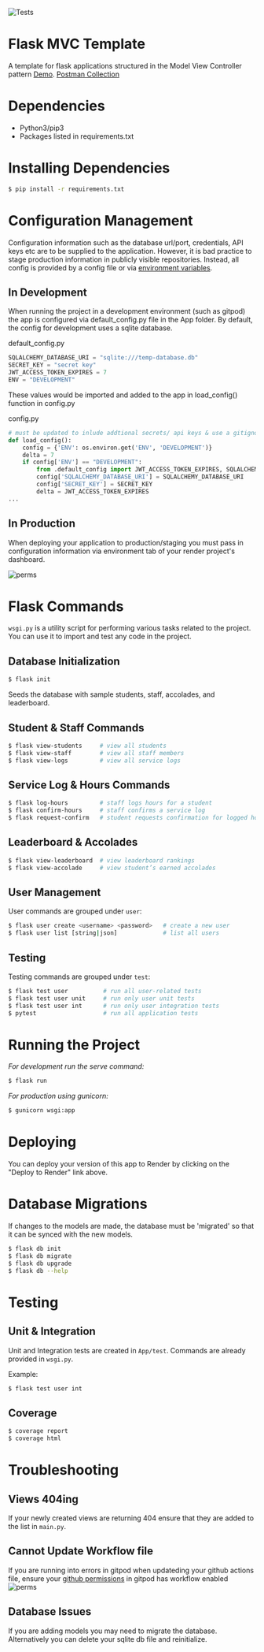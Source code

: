 ![Tests](https://github.com/uwidcit/flaskmvc/actions/workflows/dev.yml/badge.svg)

# Flask MVC Template

A template for flask applications structured in the Model View Controller pattern [Demo](https://dcit-flaskmvc.herokuapp.com/). [Postman Collection](https://documenter.getpostman.com/view/583570/2s83zcTnEJ)

# Dependencies

- Python3/pip3
- Packages listed in requirements.txt

# Installing Dependencies

```bash
$ pip install -r requirements.txt
```

# Configuration Management

Configuration information such as the database url/port, credentials, API keys etc are to be supplied to the application. However, it is bad practice to stage production information in publicly visible repositories.
Instead, all config is provided by a config file or via [environment variables](https://linuxize.com/post/how-to-set-and-list-environment-variables-in-linux/).

## In Development

When running the project in a development environment (such as gitpod) the app is configured via default_config.py file in the App folder. By default, the config for development uses a sqlite database.

default_config.py

```python
SQLALCHEMY_DATABASE_URI = "sqlite:///temp-database.db"
SECRET_KEY = "secret key"
JWT_ACCESS_TOKEN_EXPIRES = 7
ENV = "DEVELOPMENT"
```

These values would be imported and added to the app in load_config() function in config.py

config.py

```python
# must be updated to inlude addtional secrets/ api keys & use a gitignored custom-config file instad
def load_config():
    config = {'ENV': os.environ.get('ENV', 'DEVELOPMENT')}
    delta = 7
    if config['ENV'] == "DEVELOPMENT":
        from .default_config import JWT_ACCESS_TOKEN_EXPIRES, SQLALCHEMY_DATABASE_URI, SECRET_KEY
        config['SQLALCHEMY_DATABASE_URI'] = SQLALCHEMY_DATABASE_URI
        config['SECRET_KEY'] = SECRET_KEY
        delta = JWT_ACCESS_TOKEN_EXPIRES
...
```

## In Production

When deploying your application to production/staging you must pass
in configuration information via environment tab of your render project's dashboard.

![perms](./images/fig1.png)

# Flask Commands

`wsgi.py` is a utility script for performing various tasks related to the project. You can use it to import and test any code in the project.

## Database Initialization

```bash
$ flask init
```

Seeds the database with sample students, staff, accolades, and leaderboard.

## Student & Staff Commands

```bash
$ flask view-students     # view all students
$ flask view-staff        # view all staff members
$ flask view-logs         # view all service logs
```

## Service Log & Hours Commands

```bash
$ flask log-hours         # staff logs hours for a student
$ flask confirm-hours     # staff confirms a service log
$ flask request-confirm   # student requests confirmation for logged hours
```

## Leaderboard & Accolades

```bash
$ flask view-leaderboard  # view leaderboard rankings
$ flask view-accolade     # view student’s earned accolades
```

## User Management

User commands are grouped under `user`:

```bash
$ flask user create <username> <password>   # create a new user
$ flask user list [string|json]             # list all users
```

## Testing

Testing commands are grouped under `test`:

```bash
$ flask test user          # run all user-related tests
$ flask test user unit     # run only user unit tests
$ flask test user int      # run only user integration tests
$ pytest                   # run all application tests
```

# Running the Project

_For development run the serve command:_

```bash
$ flask run
```

_For production using gunicorn:_

```bash
$ gunicorn wsgi:app
```

# Deploying

You can deploy your version of this app to Render by clicking on the "Deploy to Render" link above.

# Database Migrations

If changes to the models are made, the database must be 'migrated' so that it can be synced with the new models.

```bash
$ flask db init
$ flask db migrate
$ flask db upgrade
$ flask db --help
```

# Testing

## Unit & Integration

Unit and Integration tests are created in `App/test`. Commands are already provided in `wsgi.py`.

Example:

```bash
$ flask test user int
```

## Coverage

```bash
$ coverage report
$ coverage html
```

# Troubleshooting

## Views 404ing

If your newly created views are returning 404 ensure that they are added to the list in `main.py`.

## Cannot Update Workflow file

If you are running into errors in gitpod when updateding your github actions file, ensure your [github permissions](https://gitpod.io/integrations) in gitpod has workflow enabled ![perms](./images/gitperms.png)

## Database Issues

If you are adding models you may need to migrate the database. Alternatively you can delete your sqlite db file and reinitialize.
